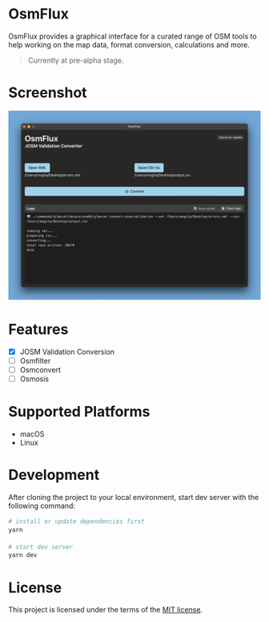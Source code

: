 # OsmFlux

OsmFlux provides a graphical interface for a curated range of OSM tools to help working on the map data, format conversion, calculations and more.

> Currently at pre-alpha stage.

# Screenshot

![OsmFlux Screenshot](preview.png 'OsmFlux Screenshot')

# Features

- [x] JOSM Validation Conversion
- [ ] Osmfilter
- [ ] Osmconvert
- [ ] Osmosis

# Supported Platforms

- macOS
- Linux

# Development

After cloning the project to your local environment, start dev server with the following command:

```bash
# install or update dependencies first
yarn

# start dev server
yarn dev
```

# License

This project is licensed under the terms of the [MIT license](LICENSE).
